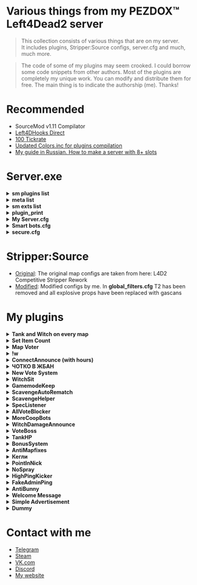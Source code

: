 # Various things from my PEZDOX™ Left4Dead2 server

> This collection consists of various things that are on my server.  
> It includes plugins, Stripper:Source configs, server.cfg and much, much more.  

> The code of some of my plugins may seem crooked. I could borrow some code snippets from other authors.
> Most of the plugins are completely my unique work. You can modify and distribute them for free. The main thing is to indicate the authorship (me). Thanks!

# Recommended
* SourceMod v1.11 Compilator
* [Left4DHooks Direct](https://forums.alliedmods.net/showthread.php?t=321696)
* [100 Tickrate](https://github.com/accelerator74/Tickrate-Enabler)
* [Updated Colors.inc for plugins compilation](https://forums.alliedmods.net/showpost.php?p=2793368&postcount=417)
* [My guide in Russian. How to make a server with 8+ slots](https://forum.myarena.ru/index.php?/topic/47821-statia-kak-sdelat-server-na-8-slotov/)

# Server.exe

<details><summary><b>sm plugins list</b></summary>

  [SM] Listing 89 plugins:  
  01 "Lightweight Spectating" (1.2.2) by Visor, HarryPotter  
  02 "Spectator stays spectator" (1.0) by Die Teetasse  
  03 "l4d2 specating cheat" (2.8-2023/6/19) by Harry Potter  
  04 "SpecLister" (4.0) by pa4H  
  05 "Chat Override" (0.1) by SPOONMAN  
  06 "[L4D2] Spitter Projectile Creator" (1.2) by SilverShot  
  07 "Survivor Bot Takeover" (0.8) by Mikko Andersson (muukis)  
  08 "Whe" (1.0) by pa4H  
  09 "FunCmds" (1.0) by pa4H  
  10 "[pa4H]Help" (1.0) by pa4H  
  11 "!kill & !afk & !jointeam" (1.0) by pa4H  
  12 "Server cmds" (1.0) by pa4H  
  13 "TeamSwitcher" (1.0) by pa4H  
  14 "Admin See All chat" (0.3) by Bacardi  
  15 "Connection Time Player" (1.0.0) by AlmazON  
  16 "AntiBunny" (1.0) by pa4H  
  17 "cl_allowdownload Checker" (2.0) by pa4H  
  18 "MVP" (1.0) by pa4H  
  19 "SimpleAdv" (1.0) by pa4H, Tsunami  
  20 "Welcome Message" by pa4H  
  21 "Auto Bunnyhop" (1.2) by PCI Gaming Team  
  22 "L4D2 weapon csgo reload" (2.3) by Harry Potter  
  23 "Dynamic Ghost Respawn Time" (1.0) by Xx_Faxe_xX  
  24 "[L4D & 2] Freely Round End" (1.0) by Forgetest  
  25 "[L4D & L4D2] Gear Transfer" (2.21) by SilverShot  
  26 "L4D Ghost Fly" (1.1.1) by Madcap  
  27 "[L4D2] Gift Rewards" (1.7) by SilverShot  
  28 "[L4D & L4D2] God Frames Patch" (1.7) by SilverShot  
  29 "[L4D2] Fix Jockey Hitbox" (2.1) by Forgetest  
  30 "Melee In The Saferoom" (3.1.0) by $atanic $pirit, N3wton  
  31 "L4D2 Bash Kills" (1.0) by Jahze  
  32 "[L4D2] Poof" (1.35) by blackalegator  
  33 "PounceUncap" (2.0) by n0limit, ProdigySim  
  34 "[L4D & L4D2] Reverse Friendly-Fire" (2.8.2) by Mystic Spiral, pa4H  
  35 "[L4D2] Shove Direction Fix" by BHaType  
  36 "AFK Manager" (4.3.0) by Rothgar  
  37 "Round All Talk" (1.1) by Mr. Zero  
  38 "[L4D & L4D2] First Map - Skip Intro Cutscenes" (1.11) by SilverShot  
  39 "DBLogger" (2.0) by pa4H  
  40 "FakeAdminPing" (1.0) by pa4H  
  41 "HighPingKicker" (1.0) by pa4H  
  42 "New Vote System" (240624) by pa4H  
  43 "PointInNick" (1.0) by pa4H  
  44 "ProStats" (3.0) by pa4H  
  45 "[L4D & L4D2] Dissolve Infected" (1.15) by SilverShot  
  46 "L4D2 Godframes Color (Default timings)" (0.1.2) by Tabun  
  47 "[L4D2]Survivor_Legs_Restore" (1.6.0) by Lux  
  48 "L4D2 Tank Hittable Glow" (2.7) by Harry Potter, Sir, A1m`, Derpduck  
  49 "[pa4H]Chotko_V_Jban" (1.0) by pa4H  
  50 "Kegly" (1.0) by pa4H  
  51 "ListSpeakers" (4.0) by Aceleracion, Emilio3, pa4H  
  52 "UltraSound" (1.0) by pa4H  
  53 "l4d2_changelevel" (1.2.1) by Lux  
  54 "[L4D & L4D2] Mission and Weapons - Info Editor" (1.25) by SilverShot  
  55 "[L4D & L4D2] Left 4 DHooks Direct" (1.142) by SilverShot  
  56 "[Lilac] Little Anti-Cheat" (1.7.4) by J_Tanzanite  
  57 "[ANY] Restart Empty Server (or Map)" (2.6) by Alex Dragokas  
  58 "Skill Detection (skeets, crowns, levels)" (1.0) by Tabun  
  59 "L4D2 Hittable Control" (0.4) by Stabby, Visor  
  60 "L4D 1/2 Remove Lobby Reservation" (2.0.8) by Downtown1, Anime4000, sorallll, HatsuneImagine  
  61 "[L4D2 & CS:GO & NMRiH] VScript File Replacer" (1.17) by SilverShot  
  62 "[L4D & L4D2] Tank Pass" (2.5) by Scratchy [Laika] & raziEiL [disawar1]  
  63 "Round Start Bot Stop" (1.8) by EHG  
  64 "L4D(2) Tank Rock Lag Compensation" (1.14) by Luckylockm,HarryPotter,Silvers  
  65 "Tank Damage Announce" (2.0) by Griffin, Blade, pa4H  
  66 "[L4D1 & L4D2] Tank Rock Ignition" (1.1.0) by Mart  
  67 "[L4D2] Unlock Finales" (1.0.3) by Mart  
  68 "Tank Attack Control" (1.0) by vintik, CanadaRox, Jacob, Visor, pa4H  
  69 "AntiMapFixes" (1.0) by pa4H  
  70 "BonusSystem" (2.0) by pa4H, vintik  
  71 "MapVoter" (2.1) by pa4H  
  72 "SetItemsCount" (2.1) by pa4H, Crimson_Fox  
  73 "Tank&Witch on every map and !boss" (220224) by pa4H  
  74 "TankHP" (2.0) by pa4H  
  75 "VoteBoss" (1.0) by pa4H  
  76 "WitchDamageAnnounce" (1.0) by pa4H  
  77 "WitchSit" (1.0) by pa4H  
  78 "SimpleInfectedSelect" (1.0) by pa4H, XBetaAlpha  
  79 "VIP-System" (1.0) by pa4H  
  80 "[L4D & L4D2] Flashlight Package" (2.28) by SilverShot  
  81 "[L4D & L4D2] Hats" (1.49) by SilverShot  
  82 "Survivor Bot Select" (1.0) by Merudo  
  83 "Admin File Reader" (1.10.0.6528) by AlliedModders LLC  
  84 "Admin Menu" (1.10.0.6528) by AlliedModders LLC  
  85 "Basic Comm Control" (1.10.0.6528) by AlliedModders LLC  
  86 "Basic Commands" (1.10.0.6528) by AlliedModders LLC  
  87 "Fun Commands" (1.10.0.6528) by AlliedModders LLC  
  88 "Player Commands" (1.10.0.6528) by AlliedModders LLC  
  89 "WhoBecomeTank" (1.0) by pa4H  
	
</details>

<details><summary><b>meta list</b></summary>

  Listing 8 plugins:  
  [01] L4DToolZ (2.0.1) by Accelerator, Ivailosp  
  [02] Pounce Damage Uncap (1.1.0.0-1) by Michael "ProdigySim" Busby, $atanic $pirit  
  [03] SourceMod (1.11.0.6968) by AlliedModders LLC  
  [04] Stripper (1.2.2) by BAILOPAN  
  [05] Actions (3.7.6) by BHaType  
  [06] SDK Tools (1.11.0.6968) by AlliedModders LLC  
  [07] SDK Hooks (1.11.0.6968) by AlliedModders LLC  
  [08] DHooks (1.11.0.6968) by AlliedModders LLC  
	
</details>

<details><summary><b>sm exts list</b></summary>

  [SM] Displaying 13 extensions:  
[01] Actions (3.7.6): Nextbot action tree manager  
[02] Console Cleaner (1.3.0): Console warning suppressor  
[03] SDK Tools (1.11.0.6968): Source SDK Tools  
[04] BinTools (1.11.0.6968): Low-level C/C++ Calling API  
[05] SDK Hooks (1.11.0.6968): Source SDK Hooks  
[06] Client Preferences (1.11.0.6968): Saves client preference settings  
[07] SQLite (1.11.0.6968): SQLite Driver  
[08] DHooks (1.11.0.6968): Dynamic Hooks  
[09] GeoIP (1.11.0.6968): Geographical IP information  
[10] REST in Pawn (1.3.1): Provides HTTP and JSON natives for plugins  
[11] Regex (1.11.0.6968): Provides regex natives for plugins  
[12] Top Menus (1.11.0.6968): Creates sorted nested menus  
[13] MySQL-DBI (1.11.0.6968): MySQL driver implementation for DBI  
	
</details>

<details><summary><b>plugin_print</b></summary>

Loaded plugins:  
0:	"Metamod:Source 1.11.0-dev+1155"  
1:	"Tickrate_Enabler 1.5, ProdigySim"
	
</details>

<details><summary><b>My Server.cfg</b></summary>

```ruby
hostname "PEZDOX | Versus #1" 

//mp_roundlimit 5 // Пять раундов в сборе. Тут не работает

// Server //
sv_lan 0
sv_allow_lobby_connect_only 1  // САМЫЙ ВАЖНЫЙ КВАР
motd_enabled 0 

sm_cvar sv_visiblemaxplayers 10
sm_cvar sv_maxplayers 24
sm_cvar sv_force_unreserved 0

sm_cvar sv_gametypes "versus"
sm_cvar mp_gamemode "versus"
sm_cvar lock_gamemode "versus"
sm_cvar sv_tags "versus, pezdox"
sm_cvar sv_search_key "versus, pezdox"
sv_region 3
sv_steamgroup_exclusive 0

sm_cvar vs_max_team_switches 5	  	  // Возможность 5 раз менять команду
sm_cvar sb_all_bot_game 1		 	  // Чтоб игра не завершалась когда в команде нет игроков
sm_cvar allow_all_bot_survivor_team 1 // Чтоб игра не завершалась когда в команде нет игроков
bot_join_after_player 0

// SYNXRA //
sm_cvar nb_update_frequency 0
sm_cvar sv_minrate 100000
sm_cvar sv_maxrate 100000
sm_cvar sv_minupdaterate 100
sm_cvar sv_maxupdaterate 100
sm_cvar sv_mincmdrate 100
sm_cvar sv_maxcmdrate 100
sm_cvar sv_client_min_interp_ratio 0
sm_cvar sv_client_max_interp_ratio 0
sm_cvar fps_max 0
sm_cvar sv_client_predict 1
sm_cvar sv_unlag 1
sm_cvar sv_maxunlag 0.5
sm_cvar net_maxcleartime 0.001
sm_cvar net_splitrate 2
sm_cvar net_splitpacket_maxrate 100000
mat_queue_mode 2

// Infected //
sm_cvar z_witch_damage_per_kill_hit 60
sm_cvar tongue_choke_damage_amount 7
sm_cvar z_jockey_ride_damage 3
sm_cvar z_door_pound_damage 160
//sm_cvar boomer_pz_claw_dmg 10
//sm_cvar hunter_pz_claw_dmg 10
//sm_cvar jockey_pz_claw_dmg  10
//sm_cvar smoker_pz_claw_dmg 10
//sm_cvar spitter_pz_claw_dmg 10

// Патроны //
sm_cvar ammo_shotgun_max "80"
sm_cvar ammo_smg_max "750"
sm_cvar ammo_sniperrifle_max "60"


// Logs //
sv_rcon_banpenalty 0
sv_rcon_maxfailures 1
sv_rcon_minfailures 1
sv_rcon_minfailuretime 0
log on
sv_rcon_log 1
sv_logbans 1
sv_logecho 1
sv_logfile 1
sv_log_onefile 0
mp_logdetail 3
exec banned_ip.cfg
exec banned_user.cfg
writeid
writeip

// FastDL //
sv_pure 0
sv_consistency 0
sv_downloadurl "http://pa4h.ru/!l4d2"
sv_allowdownload 0
sv_allowupload 0

// Commons //
sm_cvar z_common_limit "20" // Общее население
sm_cvar z_mob_spawn_max_size "25" // Максимальное сколько прибежит в волне
sm_cvar z_mob_spawn_min_size "10" // Минимальное сколько прибежит в волне
sm_cvar z_mega_mob_size "40" // При паническом событии.

// TANK or WITCH//
sm_cvar sv_force_time_of_day 0 // Сидячая Вича на всех картах
sm_cvar z_frustration_lifetime 60 // Контроль Танка
sm_cvar l4d_tank_pass_count 100
sm_cvar z_tank_health 5500 // 8250 ХП
sm_cvar z_tank_damage_slow_min_range 0
sm_cvar z_tank_damage_slow_max_range 100
sm_cvar tank_stuck_time_suicide "999"
sm_cvar z_witch_burn_time "25"
sm_cvar tank_burn_duration "100"

// Delays //
sm_cvar decalfrequency 1.0 // Задержка спрея
sm_cvar sv_vote_kick_ban_duration 1 // Сколько секунд будет длится бан после кика

sm_cvar sv_pz_endgame_vote_period 20 
sm_cvar sv_pz_endgame_vote_post_period 20
sm_cvar scavenge_round_setup_time 15
sm_cvar scavenge_round_restart_delay 1
//sm_cvar scavenge_match_finished_delay 1
sm_cvar scavenge_round_restart_delay_tied 1
sm_cvar versus_round_restarttimer 5 // Время подсчета очков versus

exec bots.cfg
exec secure.cfg
```
</details>

<details><summary><b>Smart bots.cfg</b></summary>

```ruby
// Survivors
sm_cvar sb_allow_shoot_through_survivors "0"
sm_cvar sb_battlestation_give_up_range_from_human "100"
sm_cvar sb_battlestation_human_hold_time "0.25"
sm_cvar sb_close_checkpoint_door_interval "0.18"
sm_cvar sb_close_threat_range "75"
sm_cvar sb_combat_saccade_speed "2250"
sm_cvar sb_debug_apoproach_wait_time "0"
sm_cvar sb_enforce_proximity_lookat_timeout "0.0"
sm_cvar sb_enforce_proximity_range "10000"
sm_cvar sb_escort "0"
sm_cvar sb_far_hearing_range "0xffffff"
sm_cvar sb_follow_stress_factor "0.0"
sm_cvar sb_friend_immobilized_reaction_time_expert "0"
sm_cvar sb_friend_immobilized_reaction_time_hard "0"
sm_cvar sb_friend_immobilized_reaction_time_normal "0"
sm_cvar sb_friend_immobilized_reaction_time_vs "0"
sm_cvar sb_locomotion_wait_threshold "0"
sm_cvar sb_max_battlestation_range_from_human "290"
sm_cvar sb_max_scavenge_separation "2000"
sm_cvar sb_max_team_melee_weapons "8"
sm_cvar sb_melee_approach_victim "0"
sm_cvar sb_min_attention_notice_time "0"
sm_cvar sb_min_orphan_time_to_cover "0"
sm_cvar sb_near_hearing_range "10000"
sm_cvar sb_neighbor_range "100"
sm_cvar sb_normal_saccade_speed "1500"
sm_cvar sb_path_lookahead_range "975"
sm_cvar sb_pushscale "4"
sm_cvar sb_reachability_cache_lifetime "0"
sm_cvar sb_reachable_cache_paranoia "0"
sm_cvar sb_rescue_vehicle_loading_range "50"
sm_cvar sb_separation_danger_max_range "300"
sm_cvar sb_separation_danger_min_range "84"
sm_cvar sb_separation_range "300"
sm_cvar sb_sidestep_for_horde "1"
sm_cvar sb_threat_close_range "50"
sm_cvar sb_threat_exposure_stop "0xffffff"
sm_cvar sb_threat_exposure_walk "0xffffff"
sm_cvar sb_threat_far_range "8000"
sm_cvar sb_threat_medium_range "3000"
sm_cvar sb_threat_very_close_range "50"
sm_cvar sb_threat_very_far_range "0xffffff"
sm_cvar sb_use_button_range "1000"
sm_cvar sb_vomit_blind_time "0.0"
sb_force_max_intensity Bill
sb_force_max_intensity Coach
sb_force_max_intensity Ellis
sb_force_max_intensity Francis
sb_force_max_intensity Louis
sb_force_max_intensity Nick
sb_force_max_intensity Rochelle
sb_force_max_intensity Zoey

// Survivors for versus
sm_cvar sb_combat_saccade_speed "6750"
sm_cvar sb_locomotion_wait_threshold "0.1"
sm_cvar sb_max_battlestation_range_from_human "100"
sm_cvar sb_normal_saccade_speed "5250"
sm_cvar sb_path_lookahead_range "1350"
sm_cvar sb_pushscale "6.5"
sm_cvar sb_separation_danger_max_range "150"
sm_cvar sb_separation_danger_min_range "75"
sm_cvar sb_separation_range "150"
sm_cvar sb_threat_close_range "5000"
sm_cvar sb_threat_far_range "0xffffff"
sm_cvar sb_threat_medium_range "6000"
sm_cvar sb_threat_very_close_range "2000"

// Infected
sm_cvar boomer_exposed_time_tolerance "0"
sm_cvar boomer_vomit_delay "0.0"
sm_cvar hunter_pounce_loft_rate "0.0375"
sm_cvar hunter_pounce_max_loft_angle "90"
sm_cvar hunter_pounce_ready_range "2000"
sm_cvar jockey_pounce_loft_rate "0.0375"
sm_cvar jockey_pounce_max_loft_angle "90"
sm_cvar nb_goal_look_ahead_range "0xffffff"
sm_cvar nb_path_draw_inc "0xffffff"
sm_cvar nb_path_segment_influence_radius "0xffffff"
sm_cvar nb_saccade_speed "4150"
sm_cvar nb_saccade_time "0"
sm_cvar nb_speed_look_ahead_range "338"
sm_cvar smoker_escape_range "750"
sm_cvar smoker_tongue_delay "0.8"
sm_cvar tank_run_spawn_delay "3"
sm_cvar tank_stasis_time_suicide "90"
sm_cvar tank_stuck_time_choose_new_target "0.5"
sm_cvar tank_stuck_visibility_tolerance_choose_new_target "1.5"
sm_cvar tank_stuck_visibility_tolerance_suicide "60"
sm_cvar tank_throw_aim_error "25"
sm_cvar tank_throw_allow_range "675"
sm_cvar tank_throw_lead_time_factor "0.13"
sm_cvar tank_throw_loft_rate "0.016"
sm_cvar tank_throw_max_loft_angle "90"
sm_cvar tank_visibility_tolerance_suicide "150"
sm_cvar tongue_dropping_to_ground_time "0.7"
sm_cvar z_charge_warmup "0.5"
sm_cvar z_female_boomer_spawn_chance "50"
sm_cvar z_hunter_lunge_pitch "95"
sm_cvar z_jockey_leap_range "675"
sm_cvar z_jockey_leap_time "0.0"
sm_cvar z_jockey_lookahead "1600"
sm_cvar z_jockey_min_ledge_distance "0"
sm_cvar z_jockey_ride_hazard_scan_distance "1900"
sm_cvar z_jockey_ride_scan_distance "3000"
sm_cvar z_jockey_ride_scan_interval "1.50"
sm_cvar z_lunge_interval "0"
sm_cvar z_tank_attack_interval "0.175"
// Infected for versus
sm_cvar jockey_pounce_loft_rate "0.039"
sm_cvar tank_stuck_time_choose_new_target "0.1"
sm_cvar tank_stuck_visibility_tolerance_choose_new_target "1"
sm_cvar tank_throw_aim_error "38"
sm_cvar z_charge_warmup "0.25"
```
</details>

<details><summary><b>secure.cfg</b></summary>

```ruby
rcon_password "Hui tebe"
sm_cvar SteamAPI_Key "Hui tebe"
sv_steamgroup "Hui tebe"
```
</details>

# Stripper:Source
* [Original](https://github.com/Derpduck/L4D2-Comp-Stripper-Rework): The original map configs are taken from here: L4D2 Competitive Stripper Rework
* [Modified](/StripperSource): Modified configs by me. In __global_filters.cfg__ T2 has been removed and all explosive props have been replaced with gascans

# My plugins

<details><summary><b>Tank and Witch on every map</b></summary>

  * [Download](/L4D2-Plugins/): This plugin will make the game spawn a Tank with a Witch on EVERY map
    * After the start of the campaign, the plugin randomly selects the spawn position of Tank and Witch.
    * __!boss__ command available. It will show on what percentage of the progress the Tank & Witch will appear.
    * Additionally, the plugin displays a message about Tank encounter.
 ##
</details>

<details><summary><b>Set Item Count</b></summary>

  * [Download](/L4D2-Plugins/SetItemCount): Allows you to set a fixed number of items to appear
	* Big thanks to AiKi and Crimson_Fox  
  
    * __!itemcount__ - Displays the number of items on the map in chat. Only for admins.  
    * The plugin does not affect first aid kits in the initial saferoom.  
	
    * There are 4 + 2 __first aid kits__ on the maps.  
    * On the last map there are 4 + 4 __first aid kits__.
    * 4 __pain pill__  
    * 2 __adrenaline__  
    * 1 __defibrillator__  
    * 2 __vomitjar__  
    * 2 __molotov__  
    * 4 __pipe bomb__  
    * 1 __incendiary__  
    * 1 __explosive__  
 ##
</details>

<details><summary><b>Map Voter</b></summary>

  * [Download](/L4D2-Plugins/MapVoter): The plugin displays a menu at the end of the round with voting for the next map.
    * You definitely need a plugin __l4d2_changelevel.smx__. It comes bundled with the plugin 
    * Work only in versus.  
	* Displays the number of votes next to the card name.  
	* It is possible to choose at what hour the voting will start (0 or 1)  
	* It is possible to re-vote 1 time

## Available commands:
__!revote__  
__!mapvote__  
__!votemap__  
__!mv__  
__!rtv__  

## ConVars:
__sm_cvar timeToEndVote 30__  
__sm_cvar timeToChangeMap 10__  
__sm_cvar voteOnRound 1__  
__sm_cvar canRevote 0__  

 ##
</details>

<details><summary><b>!w</b></summary>

  * [Download](/L4D2-Plugins/!w): The plugin is identical to "L4D2 Startup weapons" by Shine  
	* __!w__, __!t1__, __!melee__ commands is available.  

	* Also available:  
	* __!knife__, __!fireaxe__, __!axe__, __!katana__, __!machete__, __!pan__, __!fryingpan__.  
	* __!shotgun__, __!pump__, __!chrome__, __!smg__, __!uzi__, __!sniper__, __!scout__, __!sniper__.
 ##
</details>

<details><summary><b>ConnectAnnounce (with hours)</b></summary>

  * [Download](/L4D2-Plugins/ConnectAnnounce): A VERY simple plugin showing the connection and disconnection message.
    * Country, city, disconnect reason and also shows the __hours__ spent in L4D2.  
	* The translation file is available (pa4HConAnnounce.phrases.txt)
## Phrases preview:
```
 Player click join to server: Player pa4H is connecting...
 Player fully loaded: Player pa4H (RUS, BRN) connected! 4324h
 Player disconnected: Player pa4H disconnected (Disconnect by user)
 ```
 
## How to install:
  * To be able to display hours, you need a  [Steam API ID](https://steamcommunity.com/dev/apikey).  
  * Put to server.cfg: `sm_cvar SteamAPI_Key "yourid"`  
  * [REST in Pawn](https://forums.alliedmods.net/showthread.php?t=298024) extension for work with SteamAPI.  
  * [Colors.inc](https://forums.alliedmods.net/showthread.php?t=96831) for plugin compilation.  
 ##
</details>

<details><summary><b>ЧОТКО В ЖБАН</b></summary>

  * [Download](/L4D2-Plugins/ЧоткоВЖбан): При убийстве особого зараженного в голову плагин выводит на экран картинку "чотко в жбан". И воспроизводит звук "В ГОЛОВУ!"  
  ![picture](/git/jban.png)
    * У игрока должны скачиваться файлы: __vjban.vmt__, __vjban.vtf__, __v_jban.mp3__
## Настройки FastDL:

```
sv_pure 0
sv_consistency 0
sv_downloadurl "http://site.com/!l4d2"
sv_allowdownload 0
sv_allowupload 0
```
 ##
</details>

<details><summary><b>New Vote System</b></summary>

  * [Download](/L4D2-Plugins/NewVoteSystem): The voting system is written from scratch.
    * You definitely need a plugin __l4d2_changelevel.smx__. It comes bundled with the plugin  
	
Plugin allows you to:
1. Create custom votes: sm_customVote <VoteText> <PassVoteText>
2. Vote for kick a player from another team.
3. Vote for killing infected bots: __!killbots__, __!kb__.
4. Vote for kick of spectators: __!kickspec__, __!ks__, __!sk__, __!nospec__, __!speckick__.
5. Ability to use the __!rematch__ command. (Just start RestartChapter vote)
  
Fixed a game bug when 60% of votes are not pass the vote. (VALVe, did you skip math lessions?)

Plugin disable "Return to Lobby".

Plugin keeps alltalk enabled if players voted to enable it.

Fixed game bug "Voting is already started".

## FAQ:
```
  Q: Why player who created the vote not vote "Yes" automatically?
  A: It might be for trolling. If an inattentive player votes "YES" when the vote for kick his.
  
  Q: Why plugin allow to votekick players from another team
  A: This is a game bug that has existed since the release. I'm not going to change the established mechanics of the game.
  
  Q: Map change not working!
  A: Did you forget about l4d2_changelevel.smx? Put it in your plugins folder.
  
  Q: How to compile?
  A: Compiled on SourceMod 1.11. Additionally you need colors.inc
 ```
 ##
</details>

<details><summary><b>WitchSit</b></summary>

  * [Download](/L4D2-Plugins/WitchSit): When the Witch kills the survivor, she sits down and starts crying.
    * I recommend using the plugin with this cvar: __sm_cvar sv_force_time_of_day 0__
 ##
</details>

<details><summary><b>GamemodeKeep</b></summary>

  * [Download](/L4D2-Plugins/GamemodeKeep): Описание
    *
	*
 ##
</details>

<details><summary><b>ScavengeAutoRematch</b></summary>

  * [Download](/L4D2-Plugins/ScavengeAutoRematch): Описание
    *
	*
 ##
</details>

<details><summary><b>ScavengeHelper</b></summary>

  * [Download](/L4D2-Plugins/ScavengeHelper): Описание
    *
	*
 ##
</details>

<details><summary><b>SpecListener</b></summary>

  * [Download](/L4D2-Plugins/SpecListener): Описание
    *
	*
 ##
</details>

<details><summary><b>AllVoteBlocker</b></summary>

  * [Download](/L4D2-Plugins/AllVoteBlocker): Описание
    *
	*
 ##
</details>

<details><summary><b>MoreCoopBots</b></summary>

  * [Download](/L4D2-Plugins/MoreCoopBots): Описание
    *
	*
 ##
</details>

<details><summary><b>WitchDamageAnnounce</b></summary>

  * [Download](/L4D2-Plugins/WitchDamageAnnounce): Описание
    *
	*
 ##
</details>

<details><summary><b>VoteBoss</b></summary>

  * [Download](/L4D2-Plugins/NewVoteSystem/VoteBoss): Описание
    * __WARNING!!!__ This plugin is part of the [New Vote System](/L4D2-Plugins/NewVoteSystem) plugin.
	* Adds the __!voteboss <tank%> <witch%>__ command
	* Example: !voteboss 10 20, where 10% is the percentage of Tank spawn. 20% is the percentage of the Witch's spawn.
 ##
</details>

<details><summary><b>TankHP</b></summary>

  * [Download](/L4D2-Plugins/TankHP): Just see screenshot :)
  ![picture](/git/tankHP.png)
</details>

<details><summary><b>BonusSystem</b></summary>

  * [Download](/L4D2-Plugins/BonusSystem): A custom bonus system that is used on PEZDOX
	* Adds points for
	* +50 for killing a Witch (per team). Total 50.
	* +25 for an unused first aid kit. Total 100.
	* +25 for passing without an encap. Total 100.
	* +25 for passing without death. Total 100
 ##
</details>

<details><summary><b>AntiMapfixes</b></summary>

  * [Download](/L4D2-Plugins/AntiMapfixes): Removes some map fixes. Which appeared after The Last Stand update
    * [List of updates](https://github.com/L4D-Community-Team/Last-Stand-Refresh/blob/main/scripts/vscripts/anv_mapfixes.nut)
	* For a complete list of my deleted map fixes, see inside the plugin source
##
</details>

<details><summary><b>Кегли</b></summary>

  * [Download](/L4D2-Plugins/Кегли)
    * When a Charger grabs a survivor and knocks down another, the sound of pins is played.
	* If a Charger beats up four survivors, then a "Strike" picture is shown on the players' screen  
	
	![picture](/git/Strike.png)
 ##
</details>

<details><summary><b>PointInNick</b></summary>

  * [Download](/L4D2-Plugins/PointInNick): A funny plugin that changes the nickname of players who have a dot in their nickname
    * The "data" folder contains the __NewNames.txt__ file. 
	* You can enter the names that will be replaced
 ##
</details>

<details><summary><b>NoSpray</b></summary>

  * [Download](/L4D2-Plugins/NoSpray): The plugin disables the ability to put spray
 ##
</details>

<details><summary><b>HighPingKicker</b></summary>

  * [Download](/L4D2-Plugins/HighPingKicker): The simplest plugin that kicks players with high ping
 ##
</details>

<details><summary><b>FakeAdminPing</b></summary>

  * [Download](/L4D2-Plugins/FakeAdminPing): Changes the ping number of admins in the TAB. Thereby masking it. The ping itself doesn't actually change.
  ![picture](/git/ping.png)
 ##
</details>

<details><summary><b>AntiBunny</b></summary>

  * [Download](/L4D2-Plugins/AntiBunny): Убирает ебаного зайчика от HS Top  
	Превращает это:  
	
	```
	(\\__/)
	(='.'=)
	('')_('')
	```  
	Вот в это:
	
	```
	.i.
	Я долбоеб
	.i.
	```
 ##
</details>

<details><summary><b>Welcome Message</b></summary>

  * [Download](/L4D2-Plugins/WelcomeMessage): Sends a message to the player after logging in to the server. Sends it once
 ##
</details>

<details><summary><b>Simple Advertisement</b></summary>

  * [Download](/L4D2-Plugins/SimpleAdvertisement): A simple plugin that sends messages to the chat
  ![picture](/git/Adv.png)
 ##
</details>

<details><summary><b>Dummy</b></summary>

  * [Download](/L4D2-Plugins/): Описание
    *
	*
 ##
</details>

# Contact with me
* [Telegram](https://t.me/pa4H232)  
* [Steam](https://https://steamcommunity.com/id/pa4h1337/)  
* [VK.com](https://vk.com/pa4h1337)  
* [Discord](https://discord.gg/3zzud2jbRC)  
* [My website](https://pa4h.ru)  
